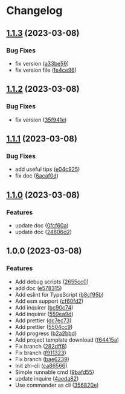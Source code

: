 # Changelog

## [1.1.3](https://github.com/terwer/zhi-cli/compare/v1.1.2...v1.1.3) (2023-03-08)


### Bug Fixes

* fix version ([a33be59](https://github.com/terwer/zhi-cli/commit/a33be5961391aa768cca4ea24c37cf0aa0b3e149))
* fix version file ([fe4ce96](https://github.com/terwer/zhi-cli/commit/fe4ce9674cd1f731e066f816f2f920263727c3a0))

## [1.1.2](https://github.com/terwer/zhi-cli/compare/v1.1.1...v1.1.2) (2023-03-08)


### Bug Fixes

* fix version ([35f941e](https://github.com/terwer/zhi-cli/commit/35f941e8f3a36efacf6b8290415b281077f7b4e4))

## [1.1.1](https://github.com/terwer/zhi-cli/compare/v1.1.0...v1.1.1) (2023-03-08)


### Bug Fixes

* add useful tips ([e04c925](https://github.com/terwer/zhi-cli/commit/e04c9255d286ba9b3c6a41ae728c62020394b2a5))
* fix doc ([6acaf0d](https://github.com/terwer/zhi-cli/commit/6acaf0d1b48b8dc20ee2322e779e82f39ea0ffef))

## [1.1.0](https://github.com/terwer/zhi-cli/compare/v1.0.0...v1.1.0) (2023-03-08)


### Features

* update doc ([0fcf60a](https://github.com/terwer/zhi-cli/commit/0fcf60a70434f8514418411ff74abc576aa61054))
* update doc ([24806d2](https://github.com/terwer/zhi-cli/commit/24806d2eba384a1d474d0573160490a73509f33e))

## 1.0.0 (2023-03-08)


### Features

* Add debug scripts ([2655cc0](https://github.com/terwer/zhi-cli/commit/2655cc06c189df475c21ae890a7b7ec68e400759))
* add doc ([e578315](https://github.com/terwer/zhi-cli/commit/e5783151d4a0ca8834d3571b07f8b3ca862df2bd))
* Add eslint for TypeScript ([b8cf95b](https://github.com/terwer/zhi-cli/commit/b8cf95b148580cb77bfc2adfff75c690d903d1e5))
* Add esm support ([cf60fd2](https://github.com/terwer/zhi-cli/commit/cf60fd2cd1e876a8c818873a9bf360d0d9b9ba79))
* Add inquirer ([bc90c74](https://github.com/terwer/zhi-cli/commit/bc90c74f0a169179601f6eb0d65d69285d53ad25))
* Add inquirer ([559ea9d](https://github.com/terwer/zhi-cli/commit/559ea9dc36ac4a2074dd4599f77e3b9f9769ed5a))
* Add prettier ([dc7ec73](https://github.com/terwer/zhi-cli/commit/dc7ec7392178d8c83b7ba0ffe63b2f60f8b2a784))
* Add prettier ([5504cc9](https://github.com/terwer/zhi-cli/commit/5504cc9bf4594f974aedfa2e6ee33df0db7208c5))
* Add progress ([b2a2bbd](https://github.com/terwer/zhi-cli/commit/b2a2bbd967a4dcb148aebb0f8e9320ad92d7eb87))
* Add project template download ([f64415a](https://github.com/terwer/zhi-cli/commit/f64415afe7c0bec1ea2426f143f3f30ef3d8cff1))
* Fix branch ([282dff8](https://github.com/terwer/zhi-cli/commit/282dff807f4e099ae7ee502751a3d735fcc10a08))
* Fix branch ([f911323](https://github.com/terwer/zhi-cli/commit/f911323ae0a850d1a98e9cdfe414ed80dee6af4a))
* Fix branch ([bae6239](https://github.com/terwer/zhi-cli/commit/bae62396feb70e51563decdd3fc0067271c3e686))
* Init zhi-cli ([ca86566](https://github.com/terwer/zhi-cli/commit/ca86566390da73c36a6c3d6a166a7d546d5b00f7))
* Simple runnable cmd ([9bafd55](https://github.com/terwer/zhi-cli/commit/9bafd55c06aab06818540bf2f175560796650e40))
* update inquire ([4aeda82](https://github.com/terwer/zhi-cli/commit/4aeda82d00839e51fc459c46c386df728e2f0e20))
* Use commander as cli ([356820e](https://github.com/terwer/zhi-cli/commit/356820e4ff933c427f9cc8bbf0e2b679db5631ed))
